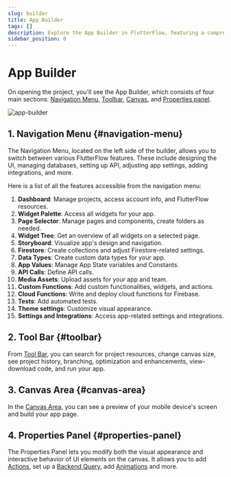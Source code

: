 ```yaml
---
slug: builder
title: App Builder
tags: []
description: Explore the App Builder in FlutterFlow, featuring a comprehensive interface with four main sections. Navigation Menu, Toolbar, Canvas, and Properties Panel.
sidebar_position: 0
---
```


# App Builder

On opening the project, you'll see the App Builder, which consists of four main sections: [Navigation Menu](#navigation-menu), [Toolbar](#toolbar), [Canvas](#canvas-area), and [Properties panel](#properties-panel).

![app-builder](imgs/builder.avif)

## 1. Navigation Menu {#navigation-menu}

The Navigation Menu, located on the left side of the builder, allows you to switch between various FlutterFlow features. These include designing the UI, managing databases, setting up API, adjusting app settings, adding integrations, and more.

Here is a list of all the features accessible from the navigation menu:

1. **Dashboard**: Manage projects, access account info, and FlutterFlow resources.
2. **Widget Palette**: Access all widgets for your app.
3. **Page Selector**: Manage pages and components, create folders as needed.
4. **Widget Tree**: Get an overview of all widgets on a selected page.
5. **Storyboard**: Visualize app's design and navigation.
6. **Firestore**: Create collections and adjust Firestore-related settings.
7. **Data Types**: Create custom data types for your app.
8. **App Values**: Manage App State variables and Constants.
9. **API Calls**: Define API calls.
10. **Media Assets**: Upload assets for your app and team.
11. **Custom Functions**: Add custom functionalities, widgets, and actions.
12. **Cloud Functions**: Write and deploy cloud functions for Firebase.
13. **Tests**: Add automated tests.
14. **Theme settings**: Customize visual appearance.
15. **Settings and Integrations**: Access app-related settings and integrations.

## 2. Tool Bar {#toolbar}

From [Tool Bar](toolbar), you can search for project resources, change canvas size, see project history, branching, optimization and enhancements, view-download code, and run your app.

## 3. Canvas Area {#canvas-area}

In the [Canvas Area](canvas), you can see a preview of your mobile device's screen and build your app page.

## 4. Properties Panel {#properties-panel}

The Properties Panel lets you modify both the visual appearance and interactive behavior of UI elements on the canvas. It allows you to add [Actions](#), set up a [Backend Query](#), add [Animations](#) and more.